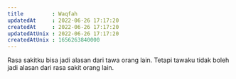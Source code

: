 ```yaml
---
title         : Waqfah
updatedAt     : 2022-06-26 17:17:20
createdAt     : 2022-06-26 17:17:20
updatedAtUnix : 2022-06-26 17:17:20
createdAtUnix : 1656263840000 
---
```


Rasa sakitku bisa jadi alasan dari tawa orang lain. Tetapi tawaku tidak boleh jadi alasan dari rasa sakit orang lain.
